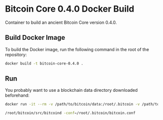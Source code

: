 # Bitcoin Core 0.4.0 Docker Build

Container to build an ancient Bitcoin Core version 0.4.0.

## Build Docker Image

To build the Docker image, run the following command in the root of the repository:

```sh
docker build -t bitcoin-core-0.4.0 .
```

## Run

You probably want to use a blockchain data directory downloaded beforehand:

```sh
docker run -it --rm -v /path/to/bitcoin/data:/root/.bitcoin -v /path/to/bitcoin.conf:/root/.bitcoin/bitcoin.conf bitcoin-setup bash
```

```sh
/root/bitcoin/src/bitcoind -conf=/root/.bitcoin/bitcoin.conf
```
